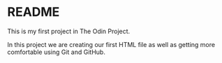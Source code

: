# README

This is my first project in The Odin Project.

In this project we are creating our first HTML file as well as getting more comfortable using Git and GitHub.
